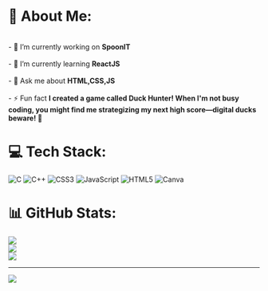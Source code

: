# 💫 About Me:
<br>- 🔭 I’m currently working on **SpoonIT**<br><br>- 🌱 I’m currently learning **ReactJS**<br><br>- 💬 Ask me about **HTML,CSS,JS**<br><br>- ⚡ Fun fact **I created a game called Duck Hunter! When I'm not busy coding, you might find me strategizing my next high score—digital ducks beware! 🦆**




# 💻 Tech Stack:
![C](https://img.shields.io/badge/c-%2300599C.svg?style=for-the-badge&logo=c&logoColor=white) ![C++](https://img.shields.io/badge/c++-%2300599C.svg?style=for-the-badge&logo=c%2B%2B&logoColor=white) ![CSS3](https://img.shields.io/badge/css3-%231572B6.svg?style=for-the-badge&logo=css3&logoColor=white) ![JavaScript](https://img.shields.io/badge/javascript-%23323330.svg?style=for-the-badge&logo=javascript&logoColor=%23F7DF1E) ![HTML5](https://img.shields.io/badge/html5-%23E34F26.svg?style=for-the-badge&logo=html5&logoColor=white) ![Canva](https://img.shields.io/badge/Canva-%2300C4CC.svg?style=for-the-badge&logo=Canva&logoColor=white)
# 📊 GitHub Stats:
![](https://github-readme-stats.vercel.app/api?username=chanchalSHARMA09&theme=dark&hide_border=false&include_all_commits=false&count_private=false)<br/>
![](https://github-readme-streak-stats.herokuapp.com/?user=chanchalSHARMA09&theme=dark&hide_border=false)<br/>
![](https://github-readme-stats.vercel.app/api/top-langs/?username=chanchalSHARMA09&theme=dark&hide_border=false&include_all_commits=false&count_private=false&layout=compact)

---
[![](https://visitcount.itsvg.in/api?id=chanchalSHARMA09&icon=9&color=0)](https://visitcount.itsvg.in)

<!-- Proudly created with GPRM ( https://gprm.itsvg.in ) -->
